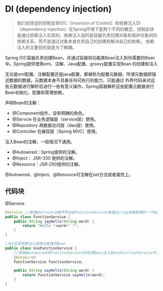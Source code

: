 # DI (dependency injection)
>我们经常说的控制反转IOC（Inversion of Control）和依赖注入DI（dependency injection）在Spring环境下是两个不同的概念，控制反转
是通过依赖注入实现的。依赖注入指的是容器负责创建对象和维护对象间的依赖关系，而不是通过对象本身负责自己的创建和解决自己的依赖。
依赖注入的主要目的就是为了解耦。

Spring IOC容器负责创建Bean，并通过容器将功能类Bean注入到你需要的Bean中。Spring提供使用xml、注解、Java配置、groovy配置实现Bean
的创建和注入

无论是xml配置、注解配置还是java配置，都被称为配置元数据，所谓元数据即描述数据的数据。元数据本身不具备任何可执行的能力，只能通过
外界代码来对这些元数据进行解析后进行一些有意义操作。Spring容器解析这些配置元数据进行Bean初始化、配置和管理依赖。

声明Bean的注解：
- @Component组件，没有明确的角色。
- @Servcie 在业务逻辑层（service层）使用。
- @Repository 再数据访问层（dao层）使用。
- @Controller 在展现层（Spring MVC）使用。

注入Bean的注解，一般情况下通用。
- @Autowired：Spring提供的注解。
- @Inject： JSR-330 提供的注解。
- @Resource：JSR-250提供的注解。

@Autowired、@Inject、@Resource可注解在set方法或者属性上。

## 代码块
@Service
```java
@Service //使用@Service注解声明当前FunctionService类是Spring容器管理的一个Bean
public class FunctionService {
    public String sayHello(String word) {
        return "Hello "+word+" !";
    }
}

//DI实现依赖注入使用功能类的Bean
public class UseFunctionService {
    //使用@Autowired将FunctionService的实体Bean注入到UseFunctionService中，让UseFunctionService具备FunctionService的功能
    @Autowired 
    FunctionService functionService;

    public String sayHello(String word) {
        return functionService.sayHello(word);
    }
}
```